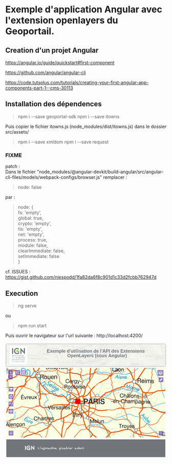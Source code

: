 # Exemple d'application Angular avec l'extension openlayers du Geoportail.

## Creation d'un projet Angular

https://angular.io/guide/quickstart#first-component

https://github.com/angular/angular-cli

https://code.tutsplus.com/tutorials/creating-your-first-angular-app-components-part-1--cms-30113

## Installation des dépendences

>npm i --save geoportal-sdk
>npm i --save itowns

Puis copier le fichier itowns.js (node_modules/dist/itowns.js) dans le dossier src/assets/

>npm i --save xmldom
>npm i --save request

### FIXME

patch :  
Dans le fichier "node_modules/@angular-devkit/build-angular/src/angular-cli-files/models/webpack-configs/browser.js" remplacer :
>node: false  

par :  
   >node: {  
            fs: 'empty',  
            global: true,  
            crypto: 'empty',  
            tls: 'empty',  
            net: 'empty',  
            process: true,  
            module: false,  
            clearImmediate: false,  
            setImmediate: false  
        }

cf. ISSUES : https://gist.github.com/niespodd/1fa82da6f8c901d1c33d2fcbb762947d

## Execution

> ng serve

ou

> npm run start

Puis ouvrir le navigateur sur l'url suivante : http://localhost:4200/

![Exemple Image](exemple.png)
